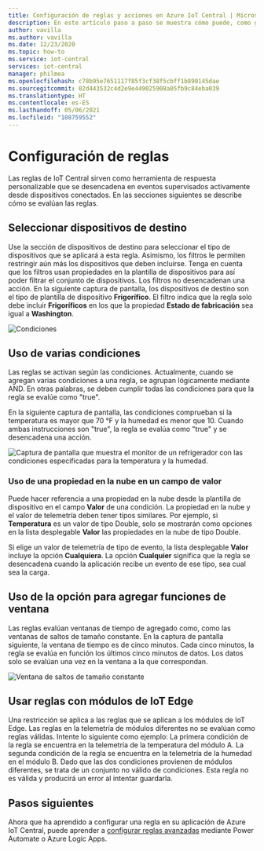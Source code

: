 ```yaml
---
title: Configuración de reglas y acciones en Azure IoT Central | Microsoft Docs
description: En este artículo paso a paso se muestra cómo puede, como generador, configurar las reglas y las acciones basadas en la telemetría en la aplicación de Azure IoT Central.
author: vavilla
ms.author: vavilla
ms.date: 12/23/2020
ms.topic: how-to
ms.service: iot-central
services: iot-central
manager: philmea
ms.openlocfilehash: c78b95e7651117f85f3cf38f5cbff1b890145dae
ms.sourcegitcommit: 02d443532c4d2e9e449025908a05fb9c84eba039
ms.translationtype: HT
ms.contentlocale: es-ES
ms.lasthandoff: 05/06/2021
ms.locfileid: "108759552"
---
```

# <a name="configure-rules"></a>Configuración de reglas

Las reglas de IoT Central sirven como herramienta de respuesta personalizable que se desencadena en eventos supervisados activamente desde dispositivos conectados. En las secciones siguientes se describe cómo se evalúan las reglas.

## <a name="select-target-devices"></a>Seleccionar dispositivos de destino

Use la sección de dispositivos de destino para seleccionar el tipo de dispositivos que se aplicará a esta regla. Asimismo, los filtros le permiten restringir aún más los dispositivos que deben incluirse. Tenga en cuenta que los filtros usan propiedades en la plantilla de dispositivos para así poder filtrar el conjunto de dispositivos. Los filtros no desencadenan una acción. En la siguiente captura de pantalla, los dispositivos de destino son el tipo de plantilla de dispositivo **Frigorífico**. El filtro indica que la regla solo debe incluir **Frigoríficos** en los que la propiedad **Estado de fabricación** sea igual a **Washington**.

![Condiciones](media/howto-configure-rules/filters.png)

## <a name="use-multiple-conditions"></a>Uso de varias condiciones

Las reglas se activan según las condiciones. Actualmente, cuando se agregan varias condiciones a una regla, se agrupan lógicamente mediante AND. En otras palabras, se deben cumplir todas las condiciones para que la regla se evalúe como "true".  

En la siguiente captura de pantalla, las condiciones comprueban si la temperatura es mayor que 70 &deg;F y la humedad es menor que 10. Cuando ambas instrucciones son "true", la regla se evalúa como "true" y se desencadena una acción.

![Captura de pantalla que muestra el monitor de un refrigerador con las condiciones especificadas para la temperatura y la humedad.](media/howto-configure-rules/conditions.png)

### <a name="use-a-cloud-property-in-a-value-field"></a>Uso de una propiedad en la nube en un campo de valor

Puede hacer referencia a una propiedad en la nube desde la plantilla de dispositivo en el campo **Valor** de una condición. La propiedad en la nube y el valor de telemetría deben tener tipos similares. Por ejemplo, si **Temperatura** es un valor de tipo Double, solo se mostrarán como opciones en la lista desplegable **Valor** las propiedades en la nube de tipo Double.

Si elige un valor de telemetría de tipo de evento, la lista desplegable **Valor** incluye la opción **Cualquiera**. La opción **Cualquier** significa que la regla se desencadena cuando la aplicación recibe un evento de ese tipo, sea cual sea la carga.

## <a name="use-aggregate-windowing"></a>Uso de la opción para agregar funciones de ventana

Las reglas evalúan ventanas de tiempo de agregado como, como las ventanas de saltos de tamaño constante. En la captura de pantalla siguiente, la ventana de tiempo es de cinco minutos. Cada cinco minutos, la regla se evalúa en función los últimos cinco minutos de datos. Los datos solo se evalúan una vez en la ventana a la que correspondan.

![Ventana de saltos de tamaño constante](media/howto-configure-rules/tumbling-window.png)

## <a name="use-rules-with-iot-edge-modules"></a>Usar reglas con módulos de IoT Edge

Una restricción se aplica a las reglas que se aplican a los módulos de IoT Edge. Las reglas en la telemetría de módulos diferentes no se evalúan como reglas válidas. Intente lo siguiente como ejemplo: La primera condición de la regla se encuentra en la telemetría de la temperatura del módulo A. La segunda condición de la regla se encuentra en la telemetría de la humedad en el módulo B. Dado que las dos condiciones provienen de módulos diferentes, se trata de un conjunto no válido de condiciones. Esta regla no es válida y producirá un error al intentar guardarla.

## <a name="next-steps"></a>Pasos siguientes

Ahora que ha aprendido a configurar una regla en su aplicación de Azure IoT Central, puede aprender a [configurar reglas avanzadas](howto-configure-rules-advanced.md) mediante Power Automate o Azure Logic Apps.
